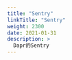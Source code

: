 ```yaml
---
title: "Sentry"
linkTitle: "Sentry"
weight: 2300
date: 2021-01-31
description: >
  Dapr的Sentry
---
```

